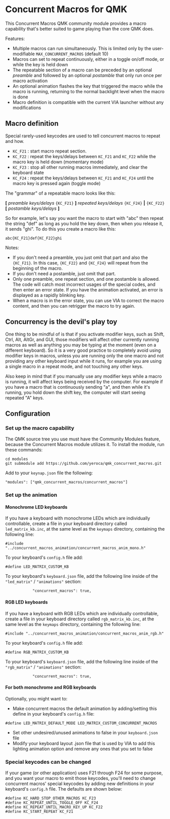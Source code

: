 # Concurrent Macros for QMK

This Concurrent Macros QMK community module provides a macro capability that's better suited to game playing than the core QMK does.

Features:
 * Multiple macros can run simultaneously.  This is limited only by the user-modifiable `MAX_CONCURRENT_MACROS` (default 10)
 * Macros can set to repeat continuously, either in a toggle on/off mode, or while the key is held down
 * The repeatable section of a macro can be preceded by an optional _preamble_ and followed by an optional _postamble_ that only run once per macro activation
 * An optional animation flashes the key that triggered the macro while the macro is running, returning to the normal backlight level when the macro is done
 * Macro definition is compatible with the current VIA launcher without any modifications

## Macro definition

Special rarely-used keycodes are used to tell concurrent macros to repeat and how.
 * `KC_F21` : start macro repeat section.
 * `KC_F22` : repeat the keys/delays between `KC_F21` and `KC_F22` while the macro key is held down (momentary mode)
 * `KC_F23` : stop all other running macros immediately, and clear the keyboard state
 * `KC_F24` : repeat the keys/delays between `KC_F21` and `KC_F24` until the macro key is pressed again (toggle mode)

The "grammar" of a repeatable macro looks like this:

__[__ *preamble keys/delays* `{KC_F21}` __]__ *repeated keys/delays* `{KC_F24}` __|__ `{KC_F22}`__[__ *postamble keys/delays* __]__

So for example, let's say you want the macro to start with "abc" then repeat the string "def" as long as you hold the key down, then when you release it, it sends "ghi".  To do this you create a macro like this:

`abc{KC_F21}def{KC_F22}ghi`

Notes:

 * If you don't need a preamble, you just omit that part and also the  `{KC_F21}`.  In this case, `{KC_F22}` and `{KC_F24}` will repeat from the beginning of the macro.
 * If you don't need a postamble, just omit that part.
 * Only one preamble, one repeat section, and one postamble is allowed.  The code will catch most incorrect usages of the special codes, and then enter an error state.  If you have the animation activated, an error is displayed as a rapidly blinking key.
 * When a macro is in the error state, you can use VIA to correct the macro content, and then you can retrigger the macro to try again.


## Concurrency is the devil's play toy

One thing to be mindful of is that if you activate modifier keys, such as Shift, Ctrl, Alt, AltGr, and GUI, those modifiers will affect other currently running macros as well as anything you may be typing at the moment (even on a different keyboard).  So it is a very good practice to completely avoid using modifier keys in macros, unless you are running only the one macro and not providing any other keyboard input while it runs, for example you are using a single macro in a repeat mode, and not touching any other keys.

Also keep in mind that if you manually use any modifier keys while a macro is running, it will affect keys being received by the computer.  For example if you have a macro that is continuously sending "a", and then while it's running, you hold down the shift key, the computer will start seeing repeated "A" keys.

## Configuration

### Set up the macro capability

The QMK source tree you use must have the Community Modules feature, because the Concurrent Macros module utilizes it.  To install the module, run these commands:

```
cd modules
git submodule add https://github.com/yeroca/qmk_concurrent_macros.git
```

Add to your `keynap.json` file the following:
```
"modules": ["qmk_concurrent_macros/concurrent_macros"]
```

### Set up the animation

#### Monochrome LED keyboards

If you have a keyboard with monochrome LEDs which are individually controllable, create a file in your keyboard directory called `led_matrix_kb.inc`, at the same level as the `keymaps` directory, containing the following line:

`#include "../concurrent_macros_animation/concurrent_macros_anim_mono.h"`

To your keyboard's `config.h` file add:

`#define LED_MATRIX_CUSTOM_KB`

To your keyboard's `keyboard.json` file, add the following line inside of the `"led_matrix"` / `"animations"` section:

`            "concurrent_macros": true,`

#### RGB LED keyboards

If you have a keyboard with RGB LEDs which are individually controllable, create a file in your keyboard directory called `rgb_matrix_kb.inc`, at the same level as the `keymaps` directory, containing the following line:

`#include "../concurrent_macros_animation/concurrent_macros_anim_rgb.h"`

To your keyboard's `config.h` file add:

`#define RGB_MATRIX_CUSTOM_KB`

To your keyboard's `keyboard.json` file, add the following line inside of the `"rgb_matrix"` / `"animations"` section:

`            "concurrent_macros": true,`

#### For both monochrome and RGB keyboards

Optionally, you might want to:

 * Make concurrent macros the default animation by adding/setting this define in your keyboard's `config.h` file:

```
#define LED_MATRIX_DEFAULT_MODE LED_MATRIX_CUSTOM_CONCURRENT_MACROS
```

 * Set other undesired/unused animations to false in your `keyboard.json` file
 * Modify your keyboard layout .json file that is used by VIA to add this lighting animation option and remove any ones that you set to false


### Special keycodes can be changed

If your game (or other application) uses F21 through F24 for some purpose, and you want your macro to emit those keycodes, you'll need to change concurrent macros' special keycodes by adding new definitions in your keyboard's `config.h` file.  The defaults are shown below:
```
#define KC_HARD_STOP_OTHER_MACROS KC_F23
#define KC_REPEAT_UNTIL_TOGGLE_OFF KC_F24
#define KC_REPEAT_UNTIL_MACRO_KEY_UP KC_F22
#define KC_START_REPEAT KC_F21
```


